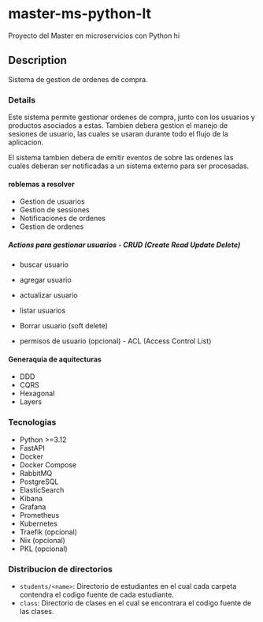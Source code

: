 # master-ms-python-lt

Proyecto del Master en microservicios con Python hi

## Description

Sistema de gestion de ordenes de compra.

### Details

Este sistema permite gestionar ordenes de compra, junto con los usuarios y productos asociados a estas. Tambien debera
gestion el manejo de sesiones de usuario, las cuales se usaran durante todo el flujo de la aplicacion.

El sistema tambien debera de emitir eventos de sobre las ordenes las cuales deberan ser notificadas a un sistema externo
para ser procesadas.

#### roblemas a resolver

- Gestion de usuarios
- Gestion de sessiones
- Notificaciones de ordenes
- Gestion de ordenes

##### Actions para gestionar usuarios - CRUD (Create Read Update Delete)

- buscar usuario
- agregar usuario
- actualizar usuario
- listar usuarios
- Borrar usuario (soft delete)

- permisos de usuario (opcional) - ACL (Access Control List)

#### Generaquia de aquitecturas
- DDD
- CQRS
- Hexagonal
- Layers


### Tecnologias

- Python >=3.12
- FastAPI
- Docker
- Docker Compose
- RabbitMQ
- PostgreSQL
- ElasticSearch
- Kibana
- Grafana
- Prometheus
- Kubernetes
- Traefik (opcional)
- Nix (opcional)
- PKL (opcional)

### Distribucion de directorios

- `students/<name>`: Directorio de estudiantes en el cual cada carpeta contendra el codigo fuente de cada estudiante.
- `class`: Directorio de clases en el cual se encontrara el codigo fuente de las clases.
